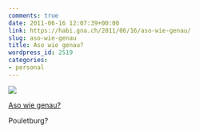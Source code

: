 ```yaml
---
comments: true
date: 2011-06-16 12:07:39+00:00
link: https://habi.gna.ch/2011/06/16/aso-wie-genau/
slug: aso-wie-genau
title: Aso wie genau?
wordpress_id: 2519
categories:
- personal
---
```


[![](https://static.flickr.com/5104/5838694851_e2ee69714e_m.jpg)](https://www.flickr.com/photos/habi/5838694851/)

[Aso wie genau?](https://www.flickr.com/photos/habi/5838694851/)

Pouletburg?